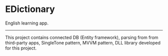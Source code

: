 # EDictionary

English learning app.

____

This project contains connected DB (Entity framework), parsing from from third-party apps, SingleTone pattern, MVVM pattern, DLL library developed for this project.
